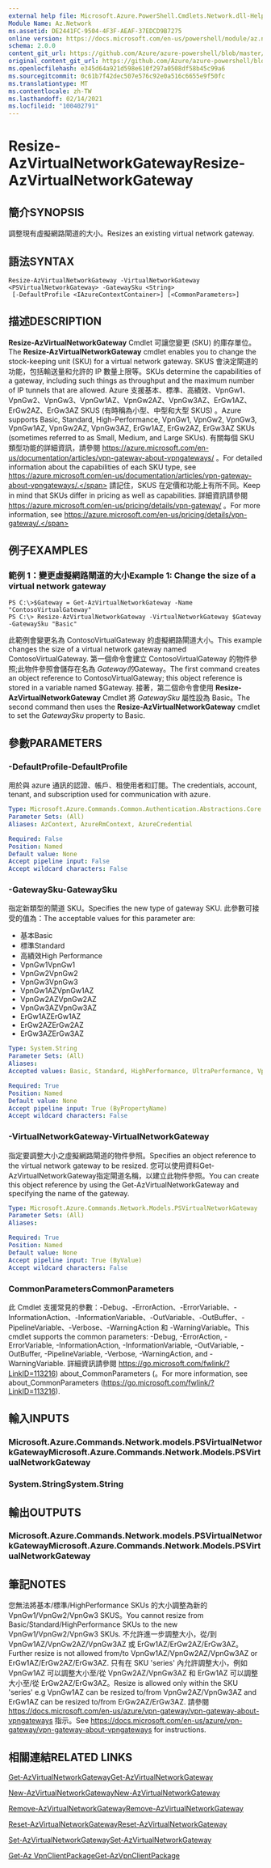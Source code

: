 ```yaml
---
external help file: Microsoft.Azure.PowerShell.Cmdlets.Network.dll-Help.xml
Module Name: Az.Network
ms.assetid: DE2441FC-9504-4F3F-AEAF-37EDCD9B7275
online version: https://docs.microsoft.com/en-us/powershell/module/az.network/resize-azvirtualnetworkgateway
schema: 2.0.0
content_git_url: https://github.com/Azure/azure-powershell/blob/master/src/Network/Network/help/Resize-AzVirtualNetworkGateway.md
original_content_git_url: https://github.com/Azure/azure-powershell/blob/master/src/Network/Network/help/Resize-AzVirtualNetworkGateway.md
ms.openlocfilehash: e345d64a921d598e610f297a0508df58b45c99a6
ms.sourcegitcommit: 0c61b7f42dec507e576c92e0a516c6655e9f50fc
ms.translationtype: MT
ms.contentlocale: zh-TW
ms.lasthandoff: 02/14/2021
ms.locfileid: "100402791"
---
```

# <span data-ttu-id="d789c-101">Resize-AzVirtualNetworkGateway</span><span class="sxs-lookup"><span data-stu-id="d789c-101">Resize-AzVirtualNetworkGateway</span></span>

## <span data-ttu-id="d789c-102">簡介</span><span class="sxs-lookup"><span data-stu-id="d789c-102">SYNOPSIS</span></span>
<span data-ttu-id="d789c-103">調整現有虛擬網路閘道的大小。</span><span class="sxs-lookup"><span data-stu-id="d789c-103">Resizes an existing virtual network gateway.</span></span>

## <span data-ttu-id="d789c-104">語法</span><span class="sxs-lookup"><span data-stu-id="d789c-104">SYNTAX</span></span>

```
Resize-AzVirtualNetworkGateway -VirtualNetworkGateway <PSVirtualNetworkGateway> -GatewaySku <String>
 [-DefaultProfile <IAzureContextContainer>] [<CommonParameters>]
```

## <span data-ttu-id="d789c-105">描述</span><span class="sxs-lookup"><span data-stu-id="d789c-105">DESCRIPTION</span></span>
<span data-ttu-id="d789c-106">**Resize-AzVirtualNetworkGateway** Cmdlet 可讓您變更 (SKU) 的庫存單位。</span><span class="sxs-lookup"><span data-stu-id="d789c-106">The **Resize-AzVirtualNetworkGateway** cmdlet enables you to change the stock-keeping unit (SKU) for a virtual network gateway.</span></span>
<span data-ttu-id="d789c-107">SKUS 會決定閘道的功能，包括輸送量和允許的 IP 數量上限等。</span><span class="sxs-lookup"><span data-stu-id="d789c-107">SKUs determine the capabilities of a gateway, including such things as throughput and the maximum number of IP tunnels that are allowed.</span></span>
<span data-ttu-id="d789c-108">Azure 支援基本、標準、高績效、VpnGw1、VpnGw2、VpnGw3、VpnGw1AZ、VpnGw2AZ、VpnGw3AZ、ErGw1AZ、ErGw2AZ、ErGw3AZ SKUS (有時稱為小型、中型和大型 SKUS) 。</span><span class="sxs-lookup"><span data-stu-id="d789c-108">Azure supports Basic, Standard, High-Performance, VpnGw1, VpnGw2, VpnGw3, VpnGw1AZ, VpnGw2AZ, VpnGw3AZ, ErGw1AZ, ErGw2AZ, ErGw3AZ SKUs (sometimes referred to as Small, Medium, and Large SKUs).</span></span>
<span data-ttu-id="d789c-109">有關每個 SKU 類型功能的詳細資訊，請參閱 https://azure.microsoft.com/en-us/documentation/articles/vpn-gateway-about-vpngateways/ 。</span><span class="sxs-lookup"><span data-stu-id="d789c-109">For detailed information about the capabilities of each SKU type, see https://azure.microsoft.com/en-us/documentation/articles/vpn-gateway-about-vpngateways/.</span></span>
<span data-ttu-id="d789c-110">請記住，SKUS 在定價和功能上有所不同。</span><span class="sxs-lookup"><span data-stu-id="d789c-110">Keep in mind that SKUs differ in pricing as well as capabilities.</span></span>
<span data-ttu-id="d789c-111">詳細資訊請參閱 https://azure.microsoft.com/en-us/pricing/details/vpn-gateway/ 。</span><span class="sxs-lookup"><span data-stu-id="d789c-111">For more information, see https://azure.microsoft.com/en-us/pricing/details/vpn-gateway/.</span></span>

## <span data-ttu-id="d789c-112">例子</span><span class="sxs-lookup"><span data-stu-id="d789c-112">EXAMPLES</span></span>

### <span data-ttu-id="d789c-113">範例 1：變更虛擬網路閘道的大小</span><span class="sxs-lookup"><span data-stu-id="d789c-113">Example 1: Change the size of a virtual network gateway</span></span>
```
PS C:\>$Gateway = Get-AzVirtualNetworkGateway -Name "ContosoVirtualGateway"
PS C:\> Resize-AzVirtualNetworkGateway -VirtualNetworkGateway $Gateway -GatewaySku "Basic"
```

<span data-ttu-id="d789c-114">此範例會變更名為 ContosoVirtualGateway 的虛擬網路閘道大小。</span><span class="sxs-lookup"><span data-stu-id="d789c-114">This example changes the size of a virtual network gateway named ContosoVirtualGateway.</span></span>
<span data-ttu-id="d789c-115">第一個命令會建立 ContosoVirtualGateway 的物件參照;此物件參照會儲存在名為 $Gateway 的$Gateway。</span><span class="sxs-lookup"><span data-stu-id="d789c-115">The first command creates an object reference to ContosoVirtualGateway; this object reference is stored in a variable named $Gateway.</span></span>
<span data-ttu-id="d789c-116">接著，第二個命令會使用 **Resize-AzVirtualNetworkGateway** Cmdlet 將 *GatewaySku* 屬性設為 Basic。</span><span class="sxs-lookup"><span data-stu-id="d789c-116">The second command then uses the **Resize-AzVirtualNetworkGateway** cmdlet to set the *GatewaySku* property to Basic.</span></span>

## <span data-ttu-id="d789c-117">參數</span><span class="sxs-lookup"><span data-stu-id="d789c-117">PARAMETERS</span></span>

### <span data-ttu-id="d789c-118">-DefaultProfile</span><span class="sxs-lookup"><span data-stu-id="d789c-118">-DefaultProfile</span></span>
<span data-ttu-id="d789c-119">用於與 azure 通訊的認證、帳戶、租使用者和訂閱。</span><span class="sxs-lookup"><span data-stu-id="d789c-119">The credentials, account, tenant, and subscription used for communication with azure.</span></span>

```yaml
Type: Microsoft.Azure.Commands.Common.Authentication.Abstractions.Core.IAzureContextContainer
Parameter Sets: (All)
Aliases: AzContext, AzureRmContext, AzureCredential

Required: False
Position: Named
Default value: None
Accept pipeline input: False
Accept wildcard characters: False
```

### <span data-ttu-id="d789c-120">-GatewaySku</span><span class="sxs-lookup"><span data-stu-id="d789c-120">-GatewaySku</span></span>
<span data-ttu-id="d789c-121">指定新類型的閘道 SKU。</span><span class="sxs-lookup"><span data-stu-id="d789c-121">Specifies the new type of gateway SKU.</span></span>
<span data-ttu-id="d789c-122">此參數可接受的值為：</span><span class="sxs-lookup"><span data-stu-id="d789c-122">The acceptable values for this parameter are:</span></span>
- <span data-ttu-id="d789c-123">基本</span><span class="sxs-lookup"><span data-stu-id="d789c-123">Basic</span></span>
- <span data-ttu-id="d789c-124">標準</span><span class="sxs-lookup"><span data-stu-id="d789c-124">Standard</span></span>
- <span data-ttu-id="d789c-125">高績效</span><span class="sxs-lookup"><span data-stu-id="d789c-125">High Performance</span></span>
- <span data-ttu-id="d789c-126">VpnGw1</span><span class="sxs-lookup"><span data-stu-id="d789c-126">VpnGw1</span></span>
- <span data-ttu-id="d789c-127">VpnGw2</span><span class="sxs-lookup"><span data-stu-id="d789c-127">VpnGw2</span></span>
- <span data-ttu-id="d789c-128">VpnGw3</span><span class="sxs-lookup"><span data-stu-id="d789c-128">VpnGw3</span></span>
- <span data-ttu-id="d789c-129">VpnGw1AZ</span><span class="sxs-lookup"><span data-stu-id="d789c-129">VpnGw1AZ</span></span> 
- <span data-ttu-id="d789c-130">VpnGw2AZ</span><span class="sxs-lookup"><span data-stu-id="d789c-130">VpnGw2AZ</span></span> 
- <span data-ttu-id="d789c-131">VpnGw3AZ</span><span class="sxs-lookup"><span data-stu-id="d789c-131">VpnGw3AZ</span></span> 
- <span data-ttu-id="d789c-132">ErGw1AZ</span><span class="sxs-lookup"><span data-stu-id="d789c-132">ErGw1AZ</span></span> 
- <span data-ttu-id="d789c-133">ErGw2AZ</span><span class="sxs-lookup"><span data-stu-id="d789c-133">ErGw2AZ</span></span> 
- <span data-ttu-id="d789c-134">ErGw3AZ</span><span class="sxs-lookup"><span data-stu-id="d789c-134">ErGw3AZ</span></span> 

```yaml
Type: System.String
Parameter Sets: (All)
Aliases:
Accepted values: Basic, Standard, HighPerformance, UltraPerformance, VpnGw1, VpnGw2, VpnGw3, VpnGw1AZ, VpnGw2AZ, VpnGw3AZ, ErGw1AZ, ErGw2AZ, ErGw3AZ

Required: True
Position: Named
Default value: None
Accept pipeline input: True (ByPropertyName)
Accept wildcard characters: False
```

### <span data-ttu-id="d789c-135">-VirtualNetworkGateway</span><span class="sxs-lookup"><span data-stu-id="d789c-135">-VirtualNetworkGateway</span></span>
<span data-ttu-id="d789c-136">指定要調整大小之虛擬網路閘道的物件參照。</span><span class="sxs-lookup"><span data-stu-id="d789c-136">Specifies an object reference to the virtual network gateway to be resized.</span></span>
<span data-ttu-id="d789c-137">您可以使用資料Get-AzVirtualNetworkGateway指定閘道名稱，以建立此物件參照。</span><span class="sxs-lookup"><span data-stu-id="d789c-137">You can create this object reference by using the Get-AzVirtualNetworkGateway and specifying the name of the gateway.</span></span>

```yaml
Type: Microsoft.Azure.Commands.Network.Models.PSVirtualNetworkGateway
Parameter Sets: (All)
Aliases:

Required: True
Position: Named
Default value: None
Accept pipeline input: True (ByValue)
Accept wildcard characters: False
```

### <span data-ttu-id="d789c-138">CommonParameters</span><span class="sxs-lookup"><span data-stu-id="d789c-138">CommonParameters</span></span>
<span data-ttu-id="d789c-139">此 Cmdlet 支援常見的參數：-Debug、-ErrorAction、-ErrorVariable、-InformationAction、-InformationVariable、-OutVariable、-OutBuffer、-PipelineVariable、-Verbose、-WarningAction 和 -WarningVariable。</span><span class="sxs-lookup"><span data-stu-id="d789c-139">This cmdlet supports the common parameters: -Debug, -ErrorAction, -ErrorVariable, -InformationAction, -InformationVariable, -OutVariable, -OutBuffer, -PipelineVariable, -Verbose, -WarningAction, and -WarningVariable.</span></span> <span data-ttu-id="d789c-140">詳細資訊請參閱 https://go.microsoft.com/fwlink/?LinkID=113216) about_CommonParameters (。</span><span class="sxs-lookup"><span data-stu-id="d789c-140">For more information, see about_CommonParameters (https://go.microsoft.com/fwlink/?LinkID=113216).</span></span>

## <span data-ttu-id="d789c-141">輸入</span><span class="sxs-lookup"><span data-stu-id="d789c-141">INPUTS</span></span>

### <span data-ttu-id="d789c-142">Microsoft.Azure.Commands.Network.models.PSVirtualNetworkGateway</span><span class="sxs-lookup"><span data-stu-id="d789c-142">Microsoft.Azure.Commands.Network.Models.PSVirtualNetworkGateway</span></span>

### <span data-ttu-id="d789c-143">System.String</span><span class="sxs-lookup"><span data-stu-id="d789c-143">System.String</span></span>

## <span data-ttu-id="d789c-144">輸出</span><span class="sxs-lookup"><span data-stu-id="d789c-144">OUTPUTS</span></span>

### <span data-ttu-id="d789c-145">Microsoft.Azure.Commands.Network.models.PSVirtualNetworkGateway</span><span class="sxs-lookup"><span data-stu-id="d789c-145">Microsoft.Azure.Commands.Network.Models.PSVirtualNetworkGateway</span></span>

## <span data-ttu-id="d789c-146">筆記</span><span class="sxs-lookup"><span data-stu-id="d789c-146">NOTES</span></span>
<span data-ttu-id="d789c-147">您無法將基本/標準/HighPerformance SKUs 的大小調整為新的 VpnGw1/VpnGw2/VpnGw3 SKUS。</span><span class="sxs-lookup"><span data-stu-id="d789c-147">You cannot resize from Basic/Standard/HighPerformance SKUs to the new VpnGw1/VpnGw2/VpnGw3 SKUs.</span></span> <span data-ttu-id="d789c-148">不允許進一步調整大小，從/到 VpnGw1AZ/VpnGw2AZ/VpnGw3AZ 或 ErGw1AZ/ErGw2AZ/ErGw3AZ。</span><span class="sxs-lookup"><span data-stu-id="d789c-148">Further resize is not allowed from/to VpnGw1AZ/VpnGw2AZ/VpnGw3AZ or ErGw1AZ/ErGw2AZ/ErGw3AZ.</span></span> <span data-ttu-id="d789c-149">只有在 SKU 'series' 內允許調整大小，例如 VpnGw1AZ 可以調整大小至/從 VpnGw2AZ/VpnGw3AZ 和 ErGw1AZ 可以調整大小至/從 ErGw2AZ/ErGw3AZ。</span><span class="sxs-lookup"><span data-stu-id="d789c-149">Resize is allowed only within the SKU 'series' e.g VpnGw1AZ can be resized to/from VpnGw2AZ/VpnGw3AZ and ErGw1AZ can be resized to/from ErGw2AZ/ErGw3AZ.</span></span> <span data-ttu-id="d789c-150">請參閱 https://docs.microsoft.com/en-us/azure/vpn-gateway/vpn-gateway-about-vpngateways 指示。</span><span class="sxs-lookup"><span data-stu-id="d789c-150">See https://docs.microsoft.com/en-us/azure/vpn-gateway/vpn-gateway-about-vpngateways for instructions.</span></span>

## <span data-ttu-id="d789c-151">相關連結</span><span class="sxs-lookup"><span data-stu-id="d789c-151">RELATED LINKS</span></span>

[<span data-ttu-id="d789c-152">Get-AzVirtualNetworkGateway</span><span class="sxs-lookup"><span data-stu-id="d789c-152">Get-AzVirtualNetworkGateway</span></span>](./Get-AzVirtualNetworkGateway.md)

[<span data-ttu-id="d789c-153">New-AzVirtualNetworkGateway</span><span class="sxs-lookup"><span data-stu-id="d789c-153">New-AzVirtualNetworkGateway</span></span>](./New-AzVirtualNetworkGateway.md)

[<span data-ttu-id="d789c-154">Remove-AzVirtualNetworkGateway</span><span class="sxs-lookup"><span data-stu-id="d789c-154">Remove-AzVirtualNetworkGateway</span></span>](./Remove-AzVirtualNetworkGateway.md)

[<span data-ttu-id="d789c-155">Reset-AzVirtualNetworkGateway</span><span class="sxs-lookup"><span data-stu-id="d789c-155">Reset-AzVirtualNetworkGateway</span></span>](./Reset-AzVirtualNetworkGateway.md)

[<span data-ttu-id="d789c-156">Set-AzVirtualNetworkGateway</span><span class="sxs-lookup"><span data-stu-id="d789c-156">Set-AzVirtualNetworkGateway</span></span>](./Set-AzVirtualNetworkGateway.md)

[<span data-ttu-id="d789c-157">Get-Az VpnClientPackage</span><span class="sxs-lookup"><span data-stu-id="d789c-157">Get-AzVpnClientPackage</span></span>](./Get-AzVpnClientPackage.md)

